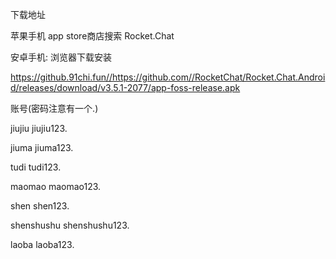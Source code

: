 
下载地址

苹果手机 app store商店搜索 Rocket.Chat

安卓手机:  浏览器下载安装

https://github.91chi.fun//https://github.com//RocketChat/Rocket.Chat.Android/releases/download/v3.5.1-2077/app-foss-release.apk


账号(密码注意有一个.)

jiujiu
jiujiu123.

jiuma
jiuma123.

tudi
tudi123.

maomao
maomao123.

shen
shen123.

shenshushu
shenshushu123.

laoba
laoba123.

